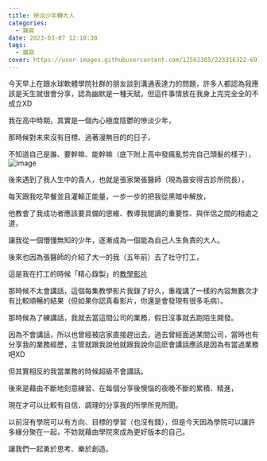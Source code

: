 ```yaml
---
title: 慘淡少年轉大人
categories:
  - 雜寫
date: 2023-03-07 12:10:30
tags:
  - 雜寫
cover: https://user-images.githubusercontent.com/12562305/223316322-691d3bff-bd29-423e-8ff5-d8e962fad0a6.jpg
---
```


今天早上在跟水球軟體學院社群的朋友談到溝通表達力的問題，許多人都認為我應該是天生就很會分享，認為幽默是一種天賦，但這件事情放在我身上完完全全的不成立XD

我在高中時期，其實是一個內心極度陰鬱的慘淡少年，

那時候對未來沒有目標、過著漫無目的的日子，

不知道自己是誰、要幹嘛、能幹嘛（底下附上高中發瘋亂剪完自己頭髮的樣子），
![image](https://user-images.githubusercontent.com/12562305/223316717-9e0053a9-ba24-4fd4-928d-f4e7da459690.png)

後來遇到了我人生中的貴人，也就是張家榮張醫師（現為晨安得吉診所院長），

每天跟我吃早餐並且灌輸正能量，一步一步的把我從黑暗中解放，

他教會了我成功者應該要具備的思維、教導我閱讀的重要性、與伴侶之間的相處之道，

讓我從一個懵懂無知的少年，逐漸成為一個能為自己人生負責的大人。

後來也因為張醫師的介紹了大一的我（五年前）去了社守打工，

這是我在打工的時候「精心錄製」的[教學影片](https://youtu.be/i5UXHBAeTqA?list=PLsUEDr1LuIvf_dw6YTudasCQ1OJ7NuuOs)

那時候不太會講話，這個每集教學影片我錄了好久，重複講了一樣的內容無數次才有比較順暢的結果（但如果你認真看影片，你還是會發現有很多毛病）。

那時候為了練講話，我就去當這間公司的業務，假日沒事就去跑陌生開發。

因為不會講話，所以也曾經被店家直接趕出去，過去曾經面過某間公司，當時也有分享我的業務經歷，主管就跟我說他就跟我說你這麽會講話應該是因為有當過業務吧XD

但其實相反的我當業務的時候超級不會講話。

後來是藉由不斷地刻意練習、在每個分享後懊惱的夜晚不斷的累積、精進，

現在才可以比較有自信、調理的分享我的所學所見所聞。

以前沒有學院可以有方向、目標的學習（也沒有錢），但是今天因為學院可以讓許多緣分聚在一起，不妨就藉由學院來成為更好版本的自己。

讓我們一起勇於思考、樂於創造。



